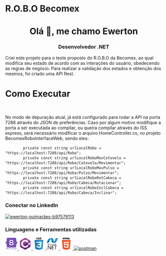 # R.O.B.O Becomex
 
<h1 align="center">Olá 👋, me chamo Ewerton</h1>
<h3 align="center">Desenvolvedor .NET</h3>


<p> Criei este projeto para o teste proposto do R.O.B.O da Becomex, ao qual modifica seu estado de acordo com as interações do usuário, obedecendo as regras de negócio. Para realizar a validação dos estados e obtenção dos mesmos, foi criado uma API Rest. </p>

<h1> Como Executar </h1>
<br>

<p>No modo de depuração atual, já está configurado para rodar a API na porta 7288 através do JSON de preferências. Caso por algum motivo modifique a porta a ser executada ao compilar, ou queira compilar através do ISS express, será necessário modificar o arquivo HomeController.cs, no projeto BecomexRoboInterfaceWeb,  sendo eles:</p>

```
        private const string urlLocalRobo = "https://localhost:7288/api/Robo";
        private const string urlLocalRoboMovCotovelo = "https://localhost:7288/api/Robo/Cotovelo/Movimentar";
        private const string urlLocalRoboMovPulso = "https://localhost:7288/api/Robo/Pulso/Movimentar";
        private const string urlLocalRoboRotCabeca = "https://localhost:7288/api/Robo/Cabeca/Rotacionar";
        private const string urlLocalRoboInclCabeca = "https://localhost:7288/api/Robo/Cabeca/Inclinar";
```


<h3 align="left">Conectar no LinkedIn</h3>
<p align="left">
<a href="https://linkedin.com/in/ewerton-guimarães-b97579113" target="blank"><img align="center" src="https://raw.githubusercontent.com/rahuldkjain/github-profile-readme-generator/master/src/images/icons/Social/linked-in-alt.svg" alt="ewerton-guimarães-b97579113" height="30" width="40" /></a>
</p>

<h3 align="left">Linguagens e Ferramentas utilizadas</h3>
<p align="left"> <a href="https://getbootstrap.com" target="_blank" rel="noreferrer"> <img src="https://raw.githubusercontent.com/devicons/devicon/master/icons/bootstrap/bootstrap-plain-wordmark.svg" alt="bootstrap" width="40" height="40"/> </a> <a href="https://www.w3schools.com/cs/" target="_blank" rel="noreferrer"> <img src="https://raw.githubusercontent.com/devicons/devicon/master/icons/csharp/csharp-original.svg" alt="csharp" width="40" height="40"/> </a> <a href="https://www.w3schools.com/css/" target="_blank" rel="noreferrer"> <img src="https://raw.githubusercontent.com/devicons/devicon/master/icons/css3/css3-original-wordmark.svg" alt="css3" width="40" height="40"/> </a> <a href="https://dotnet.microsoft.com/" target="_blank" rel="noreferrer"> <img src="https://raw.githubusercontent.com/devicons/devicon/master/icons/dot-net/dot-net-original-wordmark.svg" alt="dotnet" width="40" height="40"/> </a> <a href="https://www.w3.org/html/" target="_blank" rel="noreferrer"> <img src="https://raw.githubusercontent.com/devicons/devicon/master/icons/html5/html5-original-wordmark.svg" alt="html5" width="40" height="40"/> </a> <a href="https://postman.com" target="_blank" rel="noreferrer"> <img src="https://www.vectorlogo.zone/logos/getpostman/getpostman-icon.svg" alt="postman" width="40" height="40"/> </a> </p>
